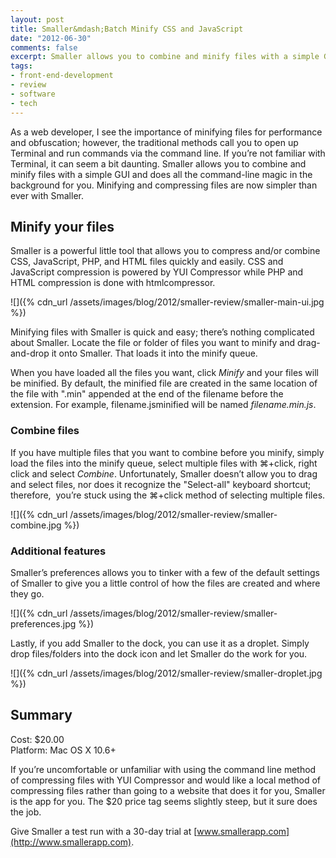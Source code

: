 ```yaml
---
layout: post
title: Smaller&mdash;Batch Minify CSS and JavaScript
date: "2012-06-30"
comments: false
excerpt: Smaller allows you to combine and minify files with a simple GUI and does all the command-line magic in the background for you. Minifying and compressing files are now simpler than ever with Smaller.
tags:
- front-end-development
- review
- software
- tech
---
```


As a web developer, I see the importance of minifying files for performance and obfuscation; however, the traditional methods call you to open up Terminal and run commands via the command line. If you’re not familiar with Terminal, it can seem a bit daunting. Smaller allows you to combine and minify files with a simple GUI and does all the command-line magic in the background for you. Minifying and compressing files are now simpler than ever with Smaller.

## Minify your files

Smaller is a powerful little tool that allows you to compress and/or combine CSS, JavaScript, PHP, and HTML files quickly and easily. CSS and JavaScript compression is powered by YUI Compressor while PHP and HTML compression is done with htmlcompressor.

![]({% cdn_url /assets/images/blog/2012/smaller-review/smaller-main-ui.jpg %})

Minifying files with Smaller is quick and easy; there’s nothing complicated about Smaller. Locate the file or folder of files you want to minify and drag-and-drop it onto Smaller. That loads it into the minify queue.

When you have loaded all the files you want, click *Minify* and your files will be minified. By default, the minified file are created in the same location of the file with ".min" appended at the end of the filename before the extension. For example, filename.jsminified will be named *filename.min.js*.

### Combine files

If you have multiple files that you want to combine before you minify, simply load the files into the minify queue, select multiple files with ⌘+click, right click and select *Combine*. Unfortunately, Smaller doesn’t allow you to drag and select files, nor does it recognize the "Select-all" keyboard shortcut; therefore,  you’re stuck using the ⌘+click method of selecting multiple files.

![]({% cdn_url /assets/images/blog/2012/smaller-review/smaller-combine.jpg %})

### Additional features

Smaller’s preferences allows you to tinker with a few of the default settings of Smaller to give you a little control of how the files are created and where they go.

![]({% cdn_url /assets/images/blog/2012/smaller-review/smaller-preferences.jpg %})

Lastly, if you add Smaller to the dock, you can use it as a droplet. Simply drop files/folders into the dock icon and let Smaller do the work for you.

![]({% cdn_url /assets/images/blog/2012/smaller-review/smaller-droplet.jpg %})

## Summary

Cost: $20.00  
Platform: Mac OS X 10.6+

<!-- <div class="rating">
<div class="rating-bar rating-35">
<div class="rating-value">3.5</div>
</div>
</div> -->

If you’re uncomfortable or unfamiliar with using the command line method of compressing files with YUI Compressor and would like a local method of compressing files rather than going to a website that does it for you, Smaller is the app for you. The $20 price tag seems slightly steep, but it sure does the job.

Give Smaller a test run with a 30-day trial at [www.smallerapp.com](http://www.smallerapp.com).